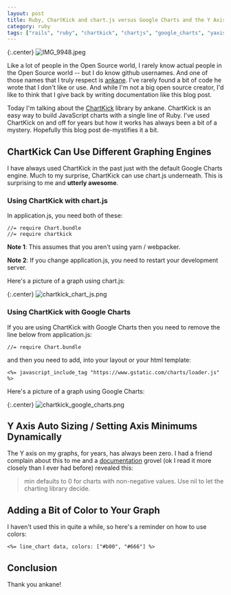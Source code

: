 ```yaml
---
layout: post
title: Ruby, ChartKick and chart.js versus Google Charts and the Y Axis Auto Sizing
category: ruby
tags: ["rails", "ruby", "chartkick", "chartjs", "google_charts", "yaxis"]
---
```

{:.center}
![IMG_9948.jpeg](/blog/assets/IMG_9948.jpeg)

Like a lot of people in the Open Source world, I rarely know actual people in the Open Source world -- but I do know github usernames.  And one of those names that I truly respect is [ankane](https://github.com/ankane).  I've rarely found a bit of code he wrote that I don't like or use.  And while I'm not a big open source creator, I'd like to think that I give back by writing documentation like this blog post.  

Today I'm talking about the [ChartKick](https://github.com/ankane/chartkick) library by ankane.  ChartKick is an easy way to build JavaScript charts with a single line of Ruby.  I've used ChartKick on and off for years but how it works has always been a bit of a mystery.  Hopefully this blog post de-mystifies it a bit.

## ChartKick Can Use Different Graphing Engines

I have always used ChartKick in the past just with the default Google Charts engine.  Much to my surprise, ChartKick can use chart.js underneath.  This is surprising to me and **utterly awesome**.

### Using ChartKick with chart.js

In application.js, you need both of these:

    //= require Chart.bundle
    //= require chartkick

**Note 1**: This assumes that you aren't using yarn / webpacker.

**Note 2**: If you change application.js, you need to restart your development server.

Here's a picture of a graph using chart.js:

{:.center}
![chartkick_chart_js.png](/blog/assets/chartkick_chart_js.png)

### Using ChartKick with Google Charts

If you are using ChartKick with Google Charts then you need to remove the line below from application.js:

    //= require Chart.bundle

and then you need to add, into your layout or your html template:

    <%= javascript_include_tag "https://www.gstatic.com/charts/loader.js" %>

Here's a picture of a graph using Google Charts:

{:.center}
![chartkick_google_charts.png](/blog/assets/chartkick_google_charts.png)

## Y Axis Auto Sizing / Setting Axis Minimums Dynamically

The Y axis on my graphs, for years, has always been zero.  I had a friend complain about this to me and a [documentation](https://chartkick.com/) grovel (ok I read it more closely than I ever had before) revealed this:

> min defaults to 0 for charts with non-negative values. Use nil to let the charting library decide.

## Adding a Bit of Color to Your Graph

I haven't used this in quite a while, so here's a reminder on how to use colors:

    <%= line_chart data, colors: ["#b00", "#666"] %>

## Conclusion

Thank you ankane!

